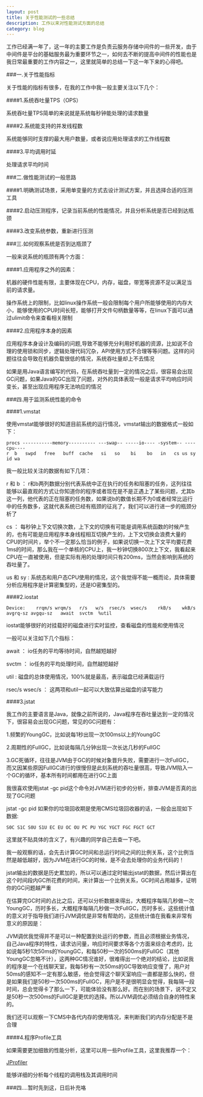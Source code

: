 ```yaml
---
layout: post
title: 关于性能测试的一些总结
description: 工作以来对性能测试方面的总结
category: blog
---
```


工作已经满一年了，这一年的主要工作是负责云服务存储中间件的一些开发，由于中间件是平台的基础服务最为重要环节之一，如何去不断的提高中间件的性能也是我日常最重要的工作内容之一，这里就简单的总结一下这一年下来的心得吧。

###一.关于性能指标

关于性能的指标有很多，在我的工作中我一般主要关注以下几个：

####1.系统吞吐量TPS（OPS）

系统吞吐量TPS简单的来说就是系统每秒钟能处理的请求数量

####2.系统能支持的并发线程数

系统能够同时支撑的最大用户数量，或者说应用处理请求的工作线程数

####3.平均调用时延

处理请求平均时间

###二.做性能测试的一般思路

####1.明确测试场景，采用单变量的方式去设计测试方案，并且选择合适的压测工具

####2.启动压测程序，记录当前系统的性能情况，并且分析系统是否已经到达瓶颈

####3.改变系统参数，重新进行压测

###三.如何观察系统是否到达瓶颈了

一般来说系统的瓶颈有两个方面：

####1.应用程序之外的因素：

机器的硬件性能有限，主要体现在CPU，内存，磁盘，带宽等资源不足以满足当前的请求量。

操作系统上的限制，比如linux操作系统一般会限制每个用户所能够使用的内存大小，能够使用的CPU时间长短，能够打开文件句柄数量等等，在linux下面可以通过ulimit命令来查看相关限制

####2.应用程序本身的因素

应用程序本身设计及编码的问题,导致不能够充分利用好机器的资源，比如说不合理的使用锁和同步，逻辑处理代码冗杂，API使用方式不合理等等问题。这样的问题往往会导致在机器负载很低的情况，系统吞吐量却上不去情况

如果是用Java语言编写的代码，在系统吞吐量到一定的情况之后，很容易会出现GC问题，如果Java的GC出现了问题，对外的具体表现一般是请求平均响应时间变长，甚至出现应用程序无法响应的情况

###四.用于监测系统性能的命令

####1.vmstat

使用vmstat能够很好的知道目前系统的运行情况，vmstat输出的数据格式一般如下：

    procs -----------memory---------- ---swap-- -----io---- -system-- ----cpu----
    r  b   swpd   free   buff  cache   si   so    bi    bo   in   cs us sy id wa

我一般比较关注的数据有如下几项：

r 和 b ： r和b两列数据分别代表系统中正在执行的任务和阻塞的任务，这列往往能够以最直观的方式让你知道你的程序或者现在是不是正遇上了某些问题，尤其b这一列，他代表的正在阻塞的任务数，如果说b的数值长期不为0或者经常比运行中的任务数多，这就代表系统已经有瓶颈的征兆了，我们可以进行进一步的瓶颈分析了

cs ： 每秒钟上下文切换次数，上下文的切换有可能是调用系统函数的时候产生的，也有可能是应用程序本身线程相互切换产生的，上下文切换会浪费大量的CPU的时间片，举个不一定那么恰当的例子，如果说切换一次上下文平均要花费1ms的时间，那么我在一个单核的CPU上，我一秒钟切换800次上下文，我看起来CPU在一直被使用，但是实际有用的处理时间只有200ms，当然会影响到系统的吞吐量了。

us 和 sy : 系统态和用户态CPU使用的情况，这个我觉得不能一概而论，具体需要
分析应用程序是计算密集型的，还是IO密集型的。

####2.iostat

    Device:    rrqm/s wrqm/s   r/s   w/s  rsec/s  wsec/s    rkB/s    wkB/s avgrq-sz avgqu-sz   await  svctm  %util

iostat能够很好的对挂载好的磁盘进行实时监控，查看磁盘的性能和使用情况

一般可以关注如下几个指标：

await ： io任务的平均等待时间，自然越短越好

svctm ： io任务的平均处理时间，自然越短越好

util : 磁盘的总体使用情况，100%就是最高，表示磁盘已经满载运行

rsec/s  wsec/s ： 这两项和util一起可以大致估算出磁盘的读写能力

####3.jstat 

我工作的主要语言是Java，就像之前所说的，Java程序在吞吐量达到一定的情况下，很容易会出现GC问题，常见的GC问题有：

1.频繁的YoungGC，比如说每1秒出现一次100ms以上的YoungGC

2.周期性的FullGC，比如说每隔几分钟出现一次长达几秒的FullGC

3.GC死循环，往往是JVM由于GC的时候对象晋升失败，需要进行一次FullGC，而又因某些原因FullGC进行的很慢但是此刻系统的吞吐量很高，导致JVM陷入一个GC的循环，基本所有时间都用在进行GC上面

我很喜欢使用jstat -gc pid这个命令对JVM进行初步的分析，排查JVM是否真的出现了GC问题

jstat -gc pid 如果你的垃圾回收期是使用CMS垃圾回收器的话，一般会出现如下数据:

    S0C S1C S0U S1U EC EU OC OU PC PU YGC YGCT FGC FGCT GCT

这里就不贴具体的含义了，有兴趣的同学自己去查一下吧。

我一般观察的话，会先去计算GC时间和总运行时间之间的比例关系，这个比例当然是越低越好，因为JVM在进行GC的时候，是不会去处理你的业务代码的！

jstat输出的数据是历史累加的，所以可以通过定时输出jstat的数据，然后计算出在这个时间段内GC所花费的时间，来计算出一个比例关系，GC时间占用越多，证明你的GC问题越严重

在估算完GC时间的占比之后，还可以分析数据来得出，大概程序每隔几秒做一次YoungGC，历时多长，大概程序每隔几秒做一次FullGC，历时多长，这些统计值的意义对于指导我们进行JVM调优是非常有帮助的，这些统计值在我看来非常有意义的原因是：

JVM调优我觉得并不是可以一种配置到处运行的参数，而且必须根据业务情况，自己Java程序的特性，请求访问量，响应时间要求等各个方面来综合考虑的，比如说每5秒1次50ms的YoungGC，和每50秒一次的500ms的FullGC（其他YoungGC忽略不计），这两种GC情况谁好，很难得出一个绝对的结论，比如说我的程序是一个在线聊天室，我每5秒有一次50ms的GC导致响应变慢了，用户对50ms的感知不一定有那么敏感，他会觉得这个聊天室响应一直都是那么快的，但是如果我们是50秒一次500ms的FullGC，用户是不是很明显会觉得，我每隔一段时间，总会觉得卡了那么一下，可能体验没有那么好。而在别的场景下，说不定又是50秒一次500ms的FullGC是更优的选择。所以JVM调优必须结合自身的特性来的。

我们还可以观察一下CMS中各代内存的使用情况，来判断我们的内存分配是不是合理

####4.程序Profile工具

如果需要更加细致的性能分析，这里可以用一些Profile工具，这里我推荐一个：

[JProfiler](http://www.ej-technologies.com/products/jprofiler/overview.html)

能够详细的分析每个线程的调用栈及其调用时间

###四....暂时先到这，日后补充咯











